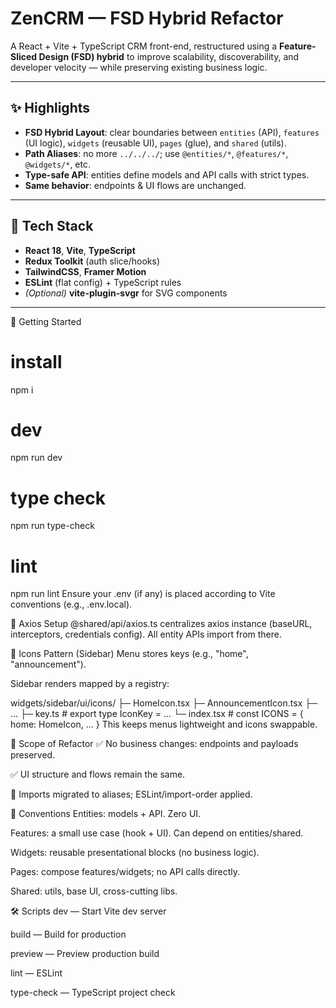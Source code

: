 # ZenCRM — FSD Hybrid Refactor

A React + Vite + TypeScript CRM front-end, restructured using a **Feature-Sliced Design (FSD) hybrid** to improve scalability, discoverability, and developer velocity — while preserving existing business logic.

---

## ✨ Highlights

- **FSD Hybrid Layout**: clear boundaries between `entities` (API), `features` (UI logic), `widgets` (reusable UI), `pages` (glue), and `shared` (utils).
- **Path Aliases**: no more `../../../`; use `@entities/*`, `@features/*`, `@widgets/*`, etc.
- **Type-safe API**: entities define models and API calls with strict types.
- **Same behavior**: endpoints & UI flows are unchanged.

---

## 🧱 Tech Stack

- **React 18**, **Vite**, **TypeScript**
- **Redux Toolkit** (auth slice/hooks)
- **TailwindCSS**, **Framer Motion**
- **ESLint** (flat config) + TypeScript rules
- _(Optional)_ **vite-plugin-svgr** for SVG components

---

🚀 Getting Started

# install

npm i

# dev

npm run dev

# type check

npm run type-check

# lint

npm run lint
Ensure your .env (if any) is placed according to Vite conventions (e.g., .env.local).

🔌 Axios Setup
@shared/api/axios.ts centralizes axios instance (baseURL, interceptors, credentials config).
All entity APIs import from there.

🧩 Icons Pattern (Sidebar)
Menu stores keys (e.g., "home", "announcement").

Sidebar renders <Icon name="home" /> mapped by a registry:

widgets/sidebar/ui/icons/
├─ HomeIcon.tsx
├─ AnnouncementIcon.tsx
├─ ...
├─ key.ts # export type IconKey = ...
└─ index.tsx # const ICONS = { home: HomeIcon, ... }
This keeps menus lightweight and icons swappable.

🧪 Scope of Refactor
✅ No business changes: endpoints and payloads preserved.

✅ UI structure and flows remain the same.

🔁 Imports migrated to aliases; ESLint/import-order applied.

🧭 Conventions
Entities: models + API. Zero UI.

Features: a small use case (hook + UI). Can depend on entities/shared.

Widgets: reusable presentational blocks (no business logic).

Pages: compose features/widgets; no API calls directly.

Shared: utils, base UI, cross-cutting libs.

🛠 Scripts
dev — Start Vite dev server

build — Build for production

preview — Preview production build

lint — ESLint

type-check — TypeScript project check

```

```
